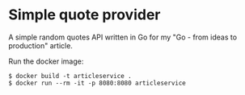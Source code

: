 # Simple quote provider

A simple random quotes API written in Go for my "Go - from ideas to production" article.

Run the docker image:
```shell
$ docker build -t articleservice .
$ docker run --rm -it -p 8080:8080 articleservice
```

